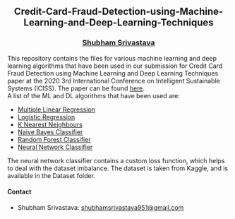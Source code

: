 <p style="text-align: center;"></p>
<span align="center"> <h2> Credit-Card-Fraud-Detection-using-Machine-Learning-and-Deep-Learning-Techniques </h2> </span>
<p style="text-align: center;"></p>
<span align="center"> <h3> <a href="https://shubhamportfolio0211.netlify.app/">Shubham Srivastava</a></h3> </span>


This repository contains the files for various machine learning and deep learning algorithms that have been used in our submission for Credit Card Fraud Detection using Machine Learning and Deep Learning Techniques paper at the 2020 3rd International Conference on Intelligent Sustainable Systems (ICISS). The paper can be found [here](https://ieeexplore.ieee.org/abstract/document/9316002).  
A list of the ML and DL algorithms that have been used are:  
- [Multiple Linear Regression](https://github.com/shubhamsrivastava951/ML---DL-Projects-/blob/main/Credit-Card-Fraud-Detection-using-Machine-Learning-and-Deep-Learning-Techniques-main/Credit-Card-Fraud-Detection-using-Machine-Learning-and-Deep-Learning-Techniques-main/Multiple%20Linear%20Regression.ipynb)
- [Logistic Regression](https://github.com/shubhamsrivastava951/ML---DL-Projects-/blob/main/Credit-Card-Fraud-Detection-using-Machine-Learning-and-Deep-Learning-Techniques-main/Credit-Card-Fraud-Detection-using-Machine-Learning-and-Deep-Learning-Techniques-main/Logistic%20Regression%20Classifier.ipynb)
- [K Nearest Neighbours](https://github.com/shubhamsrivastava951/ML---DL-Projects-/blob/main/Credit-Card-Fraud-Detection-using-Machine-Learning-and-Deep-Learning-Techniques-main/Credit-Card-Fraud-Detection-using-Machine-Learning-and-Deep-Learning-Techniques-main/K%20Nearest%20Neighbours.ipynb)
- [Naive Bayes Classifier](https://github.com/shubhamsrivastava951/ML---DL-Projects-/blob/main/Credit-Card-Fraud-Detection-using-Machine-Learning-and-Deep-Learning-Techniques-main/Credit-Card-Fraud-Detection-using-Machine-Learning-and-Deep-Learning-Techniques-main/Gaussian%20Naive%20Bayes%20Classifier.ipynb)
- [Random Forest Classifier](https://github.com/shubhamsrivastava951/ML---DL-Projects-/blob/main/Credit-Card-Fraud-Detection-using-Machine-Learning-and-Deep-Learning-Techniques-main/Credit-Card-Fraud-Detection-using-Machine-Learning-and-Deep-Learning-Techniques-main/Random%20Forest%20Classifier.ipynb)
- [Neural Network Classifier](https://github.com/shubhamsrivastava951/ML---DL-Projects-/blob/main/Credit-Card-Fraud-Detection-using-Machine-Learning-and-Deep-Learning-Techniques-main/Credit-Card-Fraud-Detection-using-Machine-Learning-and-Deep-Learning-Techniques-main/Neural%20Network%20Classifier.ipynb)

The neural network classifier contains a custom loss function, which helps to deal with the dataset imbalance. The dataset is taken from Kaggle, and is available in the Dataset folder.

#### Contact

- Shubham Srivastava: shubhamsrivastava951@gmail.com


